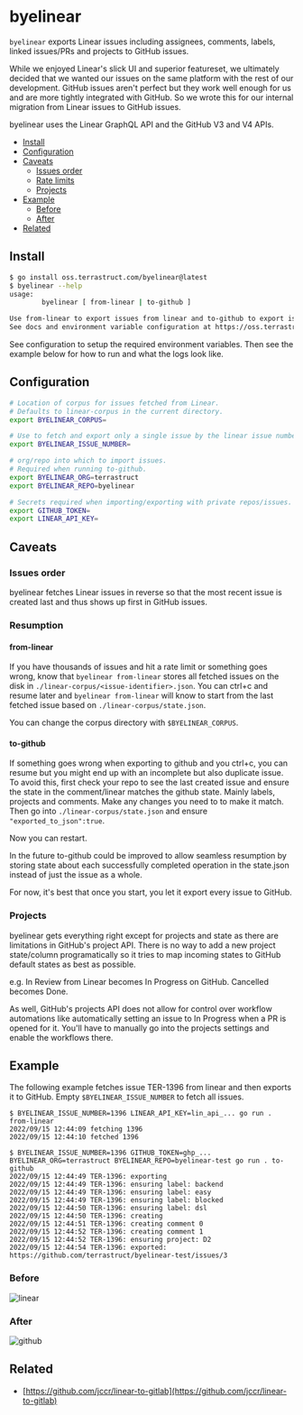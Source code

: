 # byelinear

`byelinear` exports Linear issues including assignees, comments, labels, linked issues/PRs and projects to GitHub issues.

While we enjoyed Linear's slick UI and superior featureset, we ultimately decided that we
wanted our issues on the same platform with the rest of our development. GitHub issues
aren't perfect but they work well enough for us and are more tightly integrated with
GitHub. So we wrote this for our internal migration from Linear issues to GitHub issues.

byelinear uses the Linear GraphQL API and the GitHub V3 and V4 APIs.

<!-- toc -->

- [Install](#install)
- [Configuration](#configuration)
- [Caveats](#caveats)
  * [Issues order](#issues-order)
  * [Rate limits](#rate-limits)
  * [Projects](#projects)
- [Example](#example)
  * [Before](#before)
  * [After](#after)
- [Related](#related)

<!-- tocstop -->

## Install

```sh
$ go install oss.terrastruct.com/byelinear@latest
$ byelinear --help
usage:
        byelinear [ from-linear | to-github ]

Use from-linear to export issues from linear and to-github to export issues to github.
See docs and environment variable configuration at https://oss.terrastruct.com/byelinear
```

See configuration to setup the required environment variables. Then see the example below
for how to run and what the logs look like.

## Configuration

```sh
# Location of corpus for issues fetched from Linear.
# Defaults to linear-corpus in the current directory.
export BYELINEAR_CORPUS=

# Use to fetch and export only a single issue by the linear issue number. Useful for testing.
export BYELINEAR_ISSUE_NUMBER=

# org/repo into which to import issues.
# Required when running to-github.
export BYELINEAR_ORG=terrastruct
export BYELINEAR_REPO=byelinear

# Secrets required when importing/exporting with private repos/issues.
export GITHUB_TOKEN=
export LINEAR_API_KEY=
```

## Caveats

### Issues order

byelinear fetches Linear issues in reverse so that the most recent issue is created last
and thus shows up first in GitHub issues.

### Resumption

#### from-linear

If you have thousands of issues and hit a rate limit or something goes wrong, know that
`byelinear from-linear` stores all fetched issues on the disk in
`./linear-corpus/<issue-identifier>.json`. You can ctrl+c and resume later and `byelinear
from-linear` will know to start from the last fetched issue based on
`./linear-corpus/state.json`.

You can change the corpus directory with `$BYELINEAR_CORPUS`.

#### to-github

If something goes wrong when exporting to github and you ctrl+c, you can resume but you
might end up with an incomplete but also duplicate issue. To avoid this, first check your
repo to see the last created issue and ensure the state in the comment/linear matches the
github state. Mainly labels, projects and comments. Make any changes you need to to make
it match. Then go into `./linear-corpus/state.json` and ensure `"exported_to_json":true`.

Now you can restart.

In the future to-github could be improved to allow seamless resumption by storing state
about each successfully completed operation in the state.json instead of just the issue
as a whole.

For now, it's best that once you start, you let it export every issue to GitHub.

### Projects

byelinear gets everything right except for projects and state as there are limitations in
GitHub's project API. There is no way to add a new project state/column programatically so
it tries to map incoming states to GitHub default states as best as possible.

e.g. In Review from Linear becomes In Progress on GitHub. Cancelled becomes Done.

As well, GitHub's projects API does not allow for control over workflow automations like
automatically setting an issue to In Progress when a PR is opened for it. You'll have to
manually go into the projects settings and enable the workflows there.

## Example

The following example fetches issue TER-1396 from linear and then exports it to GitHub.
Empty `$BYELINEAR_ISSUE_NUMBER` to fetch all issues.

```
$ BYELINEAR_ISSUE_NUMBER=1396 LINEAR_API_KEY=lin_api_... go run . from-linear
2022/09/15 12:44:09 fetching 1396
2022/09/15 12:44:10 fetched 1396
```

```
$ BYELINEAR_ISSUE_NUMBER=1396 GITHUB_TOKEN=ghp_... BYELINEAR_ORG=terrastruct BYELINEAR_REPO=byelinear-test go run . to-github
2022/09/15 12:44:49 TER-1396: exporting
2022/09/15 12:44:49 TER-1396: ensuring label: backend
2022/09/15 12:44:49 TER-1396: ensuring label: easy
2022/09/15 12:44:49 TER-1396: ensuring label: blocked
2022/09/15 12:44:50 TER-1396: ensuring label: dsl
2022/09/15 12:44:50 TER-1396: creating
2022/09/15 12:44:51 TER-1396: creating comment 0
2022/09/15 12:44:52 TER-1396: creating comment 1
2022/09/15 12:44:52 TER-1396: ensuring project: D2
2022/09/15 12:44:54 TER-1396: exported: https://github.com/terrastruct/byelinear-test/issues/3
```

### Before

![linear](./TER-1396-linear.png)

### After

![github](./TER-1396-github.png)

## Related

- [https://github.com/jccr/linear-to-gitlab](https://github.com/jccr/linear-to-gitlab)
